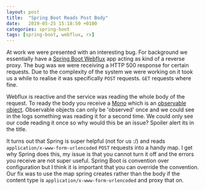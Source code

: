 ```yaml
---
layout: post
title:  "Spring Boot Reads Post Body"
date:   2019-05-25 15:18:50 +0100
categories: spring-boot
tags: [spring-boot, webflux, rx]
---
```


At work we were presented with an interesting bug.
For background we essentially have a [Spring Boot Webflux](https://spring.io/guides/gs/reactive-rest-service/) app acting as kind of a reverse proxy.
The bug was we were receiving a HTTP 500 response for certain requests. 
Due to the complexity of the system we were working on it took us a while to realise it was specifically `POST` requests.
`GET` requests where fine.

Webflux is reactive and the service was reading the whole body of the request.
To ready the body you receive a [Mono](https://www.baeldung.com/reactor-core) which is an [observable object](http://reactivex.io/documentation/observable.html).
Observable objects can only be 'observed' once and we could see in the logs something was reading it for a second time.
We could only see our code reading it once so why would this be an issue?
Spoiler alert its in the title.

It turns out that Spring is super helpful (not for us :/) and reads `application/x-www-form-urlencoded` `POST` requests into a handy map.
I get why Spring does this, my issue is that you cannot turn it off and the errors you receive are not super useful.
Spring Boot is convention over configuration but I think it is important that you can override the convention.
Our fix was to use the map spring creates rather than the body if the content type is `application/x-www-form-urlencoded` and proxy that on.
